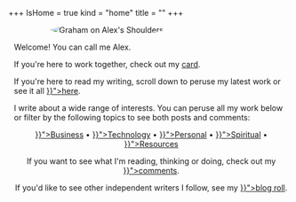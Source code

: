 +++
IsHome = true
kind = "home"
title = ""
+++
<style>

div.home-page {
  display: flex;
  flex-flow: column nowrap;
}

div.title-body {
  margin-left: 2%;

}

.title-img-container {
    position: relative;
    width: 70%;
    height: auto;
    margin: auto;
}

.title-img {
    border-radius: 50%;
}

/* maximized screen */
@media screen and (min-width: 80em) {

div.home-page {
  display: flex;
  flex-flow: row nowrap;
}
}


</style>

<div class="home-page">
  <div class="title-img-container">
    <img class="title-img" src="https://30odha.by.files.1drv.com/y4mKYu6Uh5IYc_-I2yvtnVVEfXY4lJGm960ILB0GLEYamEMHduu_C4BgCJeP3yBc6OjrU8-Stml9OB7kLSdBTpcmuVtmGL-7TdUOSgSCjvAHb6Fs0eMpSYjoHBvK_YT7qTQjwFiWimA_8hb-Is5zNRnfelGBXsya1K-OLg_rkzOw3L2eLQ9ff92PMD0D-aq8dAQjCreVni7aX3vUFO1-Y5R8Q?width=495&height=660&cropmode=none" alt="Graham on Alex's Shoulders">
  </div>

  <div class="title-body">
    <p>Welcome! You can call me Alex.<p>
    <p>If you're here to work together, check out my <a href="#card">card</a>.</p>
    <p>If you're here to read my writing, scroll down to peruse my latest work or see it all <a href="{{< ref "/posts" >}}">here</a>.</p>
    <p>I write about a wide range of interests. You can peruse all my work below or filter by the following topics to see both posts and comments:</p>
    <div style="text-align: center;">
    <a href="{{< ref "/categories/business" >}}">Business</a> &bull;
    <a href="{{< ref "/categories/technology" >}}">Technology</a> &bull;
    <a href="{{< ref "/categories/personal" >}}">Personal</a> &bull;
    <a href="{{< ref "/categories/spiritual" >}}">Spiritual</a> &bull;
    <a href="{{< ref "/categories/resources" >}}">Resources</a>
    <div>
    <p>If you want to see what I'm reading, thinking or doing, check out my <a href="{{< ref "/comments" >}}">comments</a>.</p>
    <p>If you'd like to see other independent writers I follow, see my <a href="{{< ref "/blogroll/_index.md" >}}">blog roll</a>.</p>
  </div>
</div>

